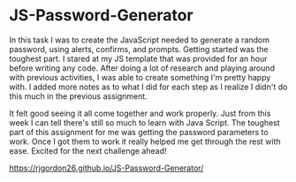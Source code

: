 # JS-Password-Generator

In this task I was to create the JavaScript needed to generate a random password, using alerts, confirms, and prompts. Getting started was the toughest part. I stared at my JS template that was provided for an hour before writing any code. After doing a lot of research and playing around with previous activities, I was able to create something I'm pretty happy with. I added more notes as to what I did for each step as I realize I didn't do this much in the previous assignment.

It felt good seeing it all come together and work properly. Just from this week I can tell there's still so much to learn with Java Script. The toughest part of this assignment for me was getting the password parameters to work. Once I got them to work it really helped me get through the rest with ease. Excited for the next challenge ahead!

https://rjgordon26.github.io/JS-Password-Generator/